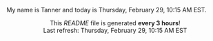 My name is Tanner and today is Thursday, February 29, 10:15 AM EST.

<p align="center">This <i>README</i> file is generated <b>every 3 hours</b>!</br>Last refresh: Thursday, February 29, 10:15 AM EST<br /></p>
